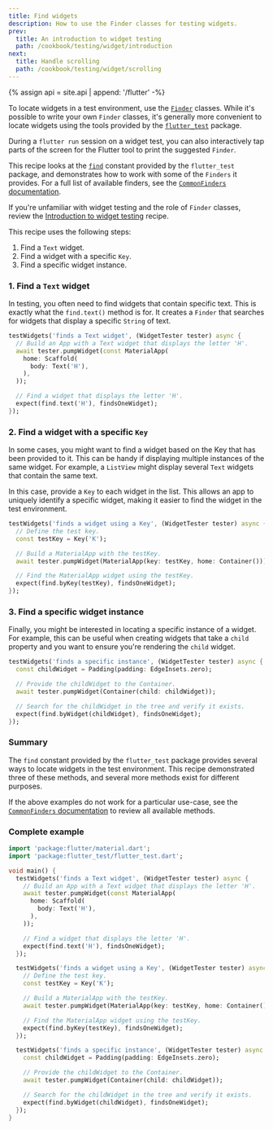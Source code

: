 ```yaml
---
title: Find widgets
description: How to use the Finder classes for testing widgets.
prev:
  title: An introduction to widget testing
  path: /cookbook/testing/widget/introduction
next:
  title: Handle scrolling
  path: /cookbook/testing/widget/scrolling
---
```


<?code-excerpt path-base="cookbook/testing/widget/finders/"?>

{% assign api = site.api | append: '/flutter' -%}

To locate widgets in a test environment, use the [`Finder`][]
classes. While it's possible to write your own `Finder` classes,
it's generally more convenient to locate widgets using the tools
provided by the [`flutter_test`][] package.

During a `flutter run` session on a widget test, you can also
interactively tap parts of the screen for the Flutter tool to
print the suggested `Finder`.

This recipe looks at the [`find`][] constant provided by
the `flutter_test` package, and demonstrates how
to work with some of the `Finders` it provides.
For a full list of available finders,
see the [`CommonFinders` documentation][].

If you're unfamiliar with widget testing and the role of
`Finder` classes,
review the [Introduction to widget testing][] recipe.

This recipe uses the following steps:

  1. Find a `Text` widget.
  2. Find a widget with a specific `Key`.
  3. Find a specific widget instance.

### 1. Find a `Text` widget

In testing, you often need to find widgets that contain specific text.
This is exactly what the `find.text()` method is for. It creates a
`Finder` that searches for widgets that display a specific `String` of text.

<?code-excerpt "test/tests.dart (test1)"?>
```dart
testWidgets('finds a Text widget', (WidgetTester tester) async {
  // Build an App with a Text widget that displays the letter 'H'.
  await tester.pumpWidget(const MaterialApp(
    home: Scaffold(
      body: Text('H'),
    ),
  ));

  // Find a widget that displays the letter 'H'.
  expect(find.text('H'), findsOneWidget);
});
```

### 2. Find a widget with a specific `Key`

In some cases, you might want to find a widget based on the Key that has been
provided to it. This can be handy if displaying multiple instances of the
same widget. For example, a `ListView` might display several
`Text` widgets that contain the same text.

In this case, provide a `Key` to each widget in the list. This allows
an app to uniquely identify a specific widget, making it easier to find
the widget in the test environment.

<?code-excerpt "test/tests.dart (test2)"?>
```dart
testWidgets('finds a widget using a Key', (WidgetTester tester) async {
  // Define the test key.
  const testKey = Key('K');

  // Build a MaterialApp with the testKey.
  await tester.pumpWidget(MaterialApp(key: testKey, home: Container()));

  // Find the MaterialApp widget using the testKey.
  expect(find.byKey(testKey), findsOneWidget);
});
```

### 3. Find a specific widget instance

Finally, you might be interested in locating a specific instance of a widget.
For example, this can be useful when creating widgets that take a `child`
property and you want to ensure you're rendering the `child` widget.

<?code-excerpt "test/tests.dart (test3)"?>
```dart
testWidgets('finds a specific instance', (WidgetTester tester) async {
  const childWidget = Padding(padding: EdgeInsets.zero);

  // Provide the childWidget to the Container.
  await tester.pumpWidget(Container(child: childWidget));

  // Search for the childWidget in the tree and verify it exists.
  expect(find.byWidget(childWidget), findsOneWidget);
});
```

### Summary

The `find` constant provided by the `flutter_test` package provides
several ways to locate widgets in the test environment. This recipe
demonstrated three of these methods, and several more methods exist
for different purposes.

If the above examples do not work for a particular use-case,
see the [`CommonFinders` documentation][]
to review all available methods.

### Complete example

<?code-excerpt "test/tests.dart"?>
```dart
import 'package:flutter/material.dart';
import 'package:flutter_test/flutter_test.dart';

void main() {
  testWidgets('finds a Text widget', (WidgetTester tester) async {
    // Build an App with a Text widget that displays the letter 'H'.
    await tester.pumpWidget(const MaterialApp(
      home: Scaffold(
        body: Text('H'),
      ),
    ));

    // Find a widget that displays the letter 'H'.
    expect(find.text('H'), findsOneWidget);
  });

  testWidgets('finds a widget using a Key', (WidgetTester tester) async {
    // Define the test key.
    const testKey = Key('K');

    // Build a MaterialApp with the testKey.
    await tester.pumpWidget(MaterialApp(key: testKey, home: Container()));

    // Find the MaterialApp widget using the testKey.
    expect(find.byKey(testKey), findsOneWidget);
  });

  testWidgets('finds a specific instance', (WidgetTester tester) async {
    const childWidget = Padding(padding: EdgeInsets.zero);

    // Provide the childWidget to the Container.
    await tester.pumpWidget(Container(child: childWidget));

    // Search for the childWidget in the tree and verify it exists.
    expect(find.byWidget(childWidget), findsOneWidget);
  });
}
```

[`Finder`]: {{api}}/flutter_test/Finder-class.html
[`CommonFinders` documentation]: {{api}}/flutter_test/CommonFinders-class.html
[`find`]: {{api}}/flutter_test/find-constant.html
[`flutter_test`]: {{api}}/flutter_test/flutter_test-library.html
[Introduction to widget testing]: /cookbook/testing/widget/introduction
